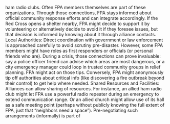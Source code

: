 ham radio clubs. Often FPA members themselves are part of these organizations. Through those connections, FPA stays informed about official community response efforts and can integrate accordingly. If the Red Cross opens a shelter nearby, FPA might decide to support it by volunteering or alternatively decide to avoid it if they foresee issues, but that decision is informed by knowing about it through alliance contacts. Local Authorities: Direct coordination with government or law enforcement is approached carefully to avoid scrutiny pre-disaster. However, some FPA members might have roles as first responders or officials (or personal friends who are). During a crisis, those connections can prove invaluable: say a police officer friend can advise which areas are most dangerous, or a city emergency manager could loop in trusted community groups in relief planning. FPA might act on those tips. Conversely, FPA might anonymously tip off authorities about critical info (like discovering a fire outbreak beyond their control) to get help where needed. Shared Resources and Facilities: Alliances can allow sharing of resources. For instance, an allied ham radio club might let FPA use a powerful radio repeater during an emergency to extend communication range. Or an allied church might allow use of its hall as a safe meeting point (perhaps without publicly knowing the full extent of FPA, just that “neighbors need a space”). Pre-negotiating such arrangements (informally) is part of